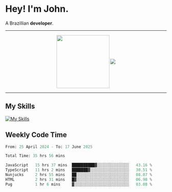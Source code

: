 # Hey! I'm John.

A Brazillian **developer**.

---

<p align="center">
  <img align="center" src="https://github-readme-stats.vercel.app/api?username=joaoiacillo&show_icons=true&locale=en" height="165" />
  <img align="center" src="https://github-readme-stats.vercel.app/api/top-langs/?username=anuraghazra&layout=compact" />
</p>

---

## My Skills

[![My Skills](https://skillicons.dev/icons?i=js,html,css,bootstrap,py,mysql,bash,linux,git,github,vscode,gamemakerstudio)](https://skillicons.dev)

## Weekly Code Time

<!--START_SECTION:waka-->

```python
From: 25 April 2024 - To: 17 June 2025

Total Time: 35 hrs 56 mins

JavaScript   15 hrs 37 mins  ██████████▓░░░░░░░░░░░░░░   43.16 %
TypeScript   11 hrs 2 mins   ███████▓░░░░░░░░░░░░░░░░░   30.51 %
Nunjucks     2 hrs 55 mins   ██░░░░░░░░░░░░░░░░░░░░░░░   08.07 %
HTML         2 hrs 31 mins   █▓░░░░░░░░░░░░░░░░░░░░░░░   06.98 %
Pug          1 hr 6 mins     ▓░░░░░░░░░░░░░░░░░░░░░░░░   03.08 %
```

<!--END_SECTION:waka-->
